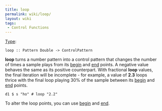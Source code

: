 ```yaml
---
title: loop
permalink: wiki/loop/
layout: wiki
tags:
 - Control Functions
---
```


[Type](/wiki/Type_signature "wikilink"):

    loop :: Pattern Double -> ControlPattern

**loop** turns a number pattern into a control pattern that changes the
number of times a sample plays from its [begin](begin "wikilink") and
[end](end "wikilink") points. A negative value behaves the same as its
positive counterpart. With fractional **loop** values, the final
iteration will be incomplete - for example, a value of **2.3** loops
thrice with the final loop playing 30% of the sample between its
[begin](begin "wikilink") and [end](end "wikilink") points.

    d1 $ s "ho" # loop "2.2"

To alter the loop points, you can use [begin](begin "wikilink") and
[end](end "wikilink").
